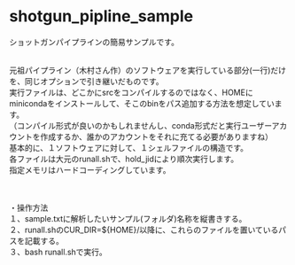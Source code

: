 # shotgun_pipline_sample

ショットガンパイプラインの簡易サンプルです。<br><br>

元祖パイプライン（木村さん作）のソフトウェアを実行している部分(一行)だけを、同じオプションで引き継いだものです。<br>
実行ファイルは、どこかにsrcをコンパイルするのではなく、HOMEにminicondaをインストールして、そこのbinをパス追加する方法を想定しています。<br>
（コンパイル形式が良いのかもしれませんし、conda形式だと実行ユーザーアカウントを作成するか、誰かのアカウントをそれに充てる必要がありますね）<br>
基本的に、１ソフトウェアに対して、１シェルファイルの構造です。<br>
各ファイルは大元のrunall.shで、hold_jidにより順次実行します。<br>
指定メモリはハードコーディングしています。<br>

<br><br>
・操作方法<br>
１、sample.txtに解析したいサンプル(フォルダ)名称を縦書きする。<br>
２、runall.shのCUR_DIR=${HOME}/以降に、これらのファイルを置いているパスを記載する。<br>
３、bash runall.shで実行。<br>

